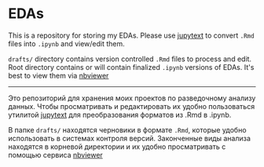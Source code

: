 # EDAs
This is a repository for storing my EDAs. Please use
[jupytext](https://github.com/mwouts/jupytext) to convert `.Rmd` files into `.ipynb`
and view/edit them. 

`drafts/` directory contains version controlled `.Rmd` files to process and
edit. Root directory contains or will contain finalized `.ipynb` versions of
EDAs. It's best to view them via
[nbviewer](https://nbviewer.jupyter.org/github/sepremento/edas/tree/master/)

---

Это репозиторий для хранения моих проектов по разведочному анализу данных. Чтобы
просматривать и редактировать их удобно пользоваться утилитой
[jupytext](https://github.com/mwouts/jupytext) для преобразования форматов из
.Rmd в .ipynb.

В папке `drafts/` находятся черновики в формате `.Rmd`, которые удобно
использовать в системах контроля версий. Законченные виды анализа находятся в
корневой директории и их удобно просматривать с помощью сервиса
[nbviewer](https://nbviewer.jupyter.org/github/sepremento/edas/tree/master/)
